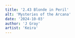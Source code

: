 ```yaml
---
title: '2.43 Blonde in Peril'
alt: 'Mysteries of the Arcana'
date: '2024-10-03'
author: 'J Gray'
artist: 'Keira'
---
```

